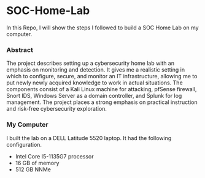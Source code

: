 # SOC-Home-Lab

In this Repo, I will show the steps I followed to build a SOC Home Lab on my computer.

### Abstract

The project describes setting up a cybersecurity home lab with an emphasis on monitoring and detection. It gives me a realistic setting in which to configure, secure, and monitor an IT infrastructure, allowing me to put newly newly acquired knowledge to work in actual situations. The components consist of a Kali Linux machine for attacking, pfSense firewall, Snort IDS, Windows Server as a domain controller, and Splunk for log management. The project places a strong emphasis on practical instruction and risk-free cybersecurity exploration.

### My Computer

I built the lab on a DELL Latitude 5520 laptop. It had the following configuration.
* Intel Core I5-1135G7 processor
* 16 GB of memory
* 512 GB NNMe

